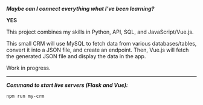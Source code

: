 ___Maybe can I connect everything what I've been learning?___

__YES__

This project combines my skills in Python, API, SQL, and JavaScript/Vue.js.

This small CRM will use MySQL to fetch data from various databases/tables, convert it into a JSON file, and create an endpoint. Then, Vue.js will fetch the generated JSON file and display the data in the app.

Work in progress.

___

___Command to start live servers (Flask and Vue):___

`npm run my-crm` 